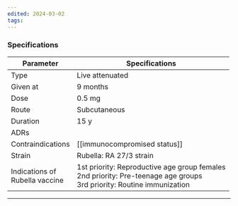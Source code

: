 ```yaml
---
edited: 2024-03-02
tags:
---
```

### Specifications

| Parameter                          | Specifications                                                                                                             |
| ---------------------------------- | -------------------------------------------------------------------------------------------------------------------------- |
| Type                               | Live attenuated                                                                                                            |
| Given at                           | 9 months                                                                                                                   |
| Dose                               | 0.5 mg                                                                                                                     |
| Route                              | Subcutaneous                                                                                                               |
| Duration                           | 15 y                                                                                                                       |
| ADRs                               |                                                                                                                            |
| Contraindications                  | [[immunocompromised status]]                                                                                               |
| Strain                             | Rubella: RA 27/3 strain                                                                                                    |
| Indications of<br> Rubella vaccine | 1st priority: Reproductive age group females<br>2nd priority: Pre-teenage age groups<br>3rd priority: Routine immunization |


---
